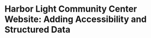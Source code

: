 # Harbor Light Community Center Website: Adding Accessibility and Structured Data
<!--
Scenario
The local community center, "Harbor Light Community Center," currently has a basic website that provides information about its services, events, and educational programs. While the website is functional, it lacks semantic structure, accessibility features, and modern web practices that could enhance user experience and accessibility. You, as an aspiring web developer, have volunteered to revamp the website.

Your goal is to apply your understanding of semantic markup, accessibility, and HTML best practices to make the website more informative, accessible, and user-friendly for everyone in the community.-->